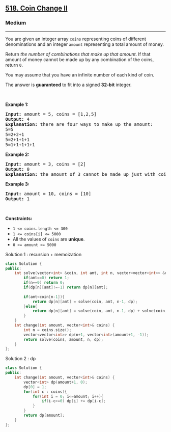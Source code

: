 <h2><a href="https://leetcode.com/problems/coin-change-ii/">518. Coin Change II</a></h2><h3>Medium</h3><hr><div><p>You are given an integer array <code>coins</code> representing coins of different denominations and an integer <code>amount</code> representing a total amount of money.</p>

<p>Return <em>the number of combinations that make up that amount</em>. If that amount of money cannot be made up by any combination of the coins, return <code>0</code>.</p>

<p>You may assume that you have an infinite number of each kind of coin.</p>

<p>The answer is <strong>guaranteed</strong> to fit into a signed <strong>32-bit</strong> integer.</p>

<p>&nbsp;</p>
<p><strong class="example">Example 1:</strong></p>

<pre><strong>Input:</strong> amount = 5, coins = [1,2,5]
<strong>Output:</strong> 4
<strong>Explanation:</strong> there are four ways to make up the amount:
5=5
5=2+2+1
5=2+1+1+1
5=1+1+1+1+1
</pre>

<p><strong class="example">Example 2:</strong></p>

<pre><strong>Input:</strong> amount = 3, coins = [2]
<strong>Output:</strong> 0
<strong>Explanation:</strong> the amount of 3 cannot be made up just with coins of 2.
</pre>

<p><strong class="example">Example 3:</strong></p>

<pre><strong>Input:</strong> amount = 10, coins = [10]
<strong>Output:</strong> 1
</pre>

<p>&nbsp;</p>
<p><strong>Constraints:</strong></p>

<ul>
	<li><code>1 &lt;= coins.length &lt;= 300</code></li>
	<li><code>1 &lt;= coins[i] &lt;= 5000</code></li>
	<li>All the values of <code>coins</code> are <strong>unique</strong>.</li>
	<li><code>0 &lt;= amount &lt;= 5000</code></li>
</ul>
</div>

Solution 1 : recursion + memoization
```cpp
class Solution {
public:
    int solve(vector<int> &coin, int amt, int n, vector<vector<int>> &dp){
        if(amt==0) return 1;
        if(n==0) return 0;
        if(dp[n][amt]!=-1) return dp[n][amt];
        
        if(amt<coin[n-1]){
            return dp[n][amt] = solve(coin, amt, n-1, dp);
        }else{
            return dp[n][amt] = solve(coin, amt, n-1, dp) + solve(coin, amt-coin[n-1], n, dp);
        }
    }
    int change(int amount, vector<int>& coins) {
        int n = coins.size();
        vector<vector<int>> dp(n+1, vector<int>(amount+1, -1));
        return solve(coins, amount, n, dp);
    }
};
```


Solution 2 : dp
```cpp
class Solution {
public:
    int change(int amount, vector<int>& coins) {
        vector<int> dp(amount+1, 0);
        dp[0] = 1;
        for(int c : coins){
            for(int i = 0; i<=amount; i++){
                if(i-c>=0) dp[i] += dp[i-c];
            }
        }
        return dp[amount];
    }
};
```
